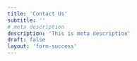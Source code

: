 ```yaml
---
title: 'Contact Us'
subtitle: ''
# meta description
description: 'This is meta description'
draft: false
layout: 'form-success'
---
```

